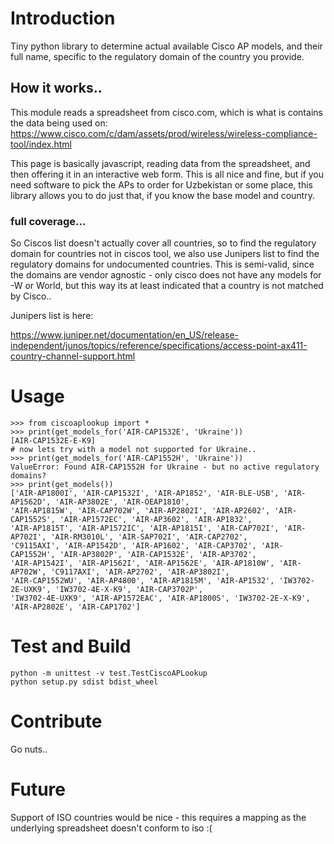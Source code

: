 # Introduction 
Tiny python library to determine actual available Cisco AP models, and their full name, specific to the regulatory 
domain of the country you provide.
## How it works..
This module reads a spreadsheet from cisco.com, which is what is contains the data being used on:
https://www.cisco.com/c/dam/assets/prod/wireless/wireless-compliance-tool/index.html

This page is basically javascript, reading data from the spreadsheet, and then offering it in an interactive web form.
This is all nice and fine, but if you need software to pick the APs to order for Uzbekistan or some place, this library 
allows you to do just that, if you know the base model and country.

### full coverage...
So Ciscos list doesn't actually cover all countries, so to find the regulatory domain for countries
not in ciscos tool, we also use Junipers list to find the regulatory domains for undocumented countries.
This is semi-valid, since the domains are vendor agnostic - only cisco does not have any models for -W or World, but 
this way its at least indicated that a country is not matched by Cisco..

Junipers list is here: 

https://www.juniper.net/documentation/en_US/release-independent/junos/topics/reference/specifications/access-point-ax411-country-channel-support.html


# Usage

```
>>> from ciscoaplookup import *
>>> print(get_models_for('AIR-CAP1532E', 'Ukraine'))
[AIR-CAP1532E-E-K9]
# now lets try with a model not supported for Ukraine..
>>> print(get_models_for('AIR-CAP1552H', 'Ukraine'))
ValueError: Found AIR-CAP1552H for Ukraine - but no active regulatory domains?
>>> print(get_models())
['AIR-AP1800I', 'AIR-CAP1532I', 'AIR-AP1852', 'AIR-BLE-USB', 'AIR-AP1562D', 'AIR-AP3802E', 'AIR-OEAP1810', 
'AIR-AP1815W', 'AIR-CAP702W', 'AIR-AP2802I', 'AIR-AP2602', 'AIR-CAP1552S', 'AIR-AP1572EC', 'AIR-AP3602', 'AIR-AP1832', 
'AIR-AP1815T', 'AIR-AP1572IC', 'AIR-AP1815I', 'AIR-CAP702I', 'AIR-AP702I', 'AIR-RM3010L', 'AIR-SAP702I', 'AIR-CAP2702', 
'C9115AXI', 'AIR-AP1542D', 'AIR-AP1602', 'AIR-CAP3702', 'AIR-CAP1552H', 'AIR-AP3802P', 'AIR-CAP1532E', 'AIR-AP3702', 
'AIR-AP1542I', 'AIR-AP1562I', 'AIR-AP1562E', 'AIR-AP1810W', 'AIR-AP702W', 'C9117AXI', 'AIR-AP2702', 'AIR-AP3802I', 
'AIR-CAP1552WU', 'AIR-AP4800', 'AIR-AP1815M', 'AIR-AP1532', 'IW3702-2E-UXK9', 'IW3702-4E-X-K9', 'AIR-CAP3702P', 
'IW3702-4E-UXK9', 'AIR-AP1572EAC', 'AIR-AP1800S', 'IW3702-2E-X-K9', 'AIR-AP2802E', 'AIR-CAP1702']

```


# Test and Build
```
python -m unittest -v test.TestCiscoAPLookup
python setup.py sdist bdist_wheel
```
    
# Contribute
Go nuts..

# Future
Support of ISO countries would be nice - this requires a mapping as the underlying spreadsheet 
doesn't conform to iso :(
